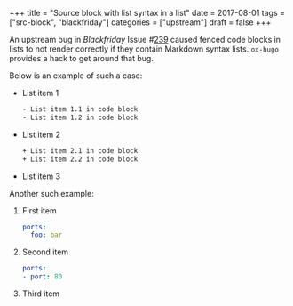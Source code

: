 +++
title = "Source block with list syntax in a list"
date = 2017-08-01
tags = ["src-block", "blackfriday"]
categories = ["upstream"]
draft = false
+++

An upstream bug in _Blackfriday_ Issue #[239](https://github.com/russross/blackfriday/issues/239) caused fenced code blocks in
lists to not render correctly if they contain Markdown syntax
lists. `ox-hugo` provides a hack to get around that bug.

Below is an example of such a case:

-   List item 1

    ```md
    ​- List item 1.1 in code block
    ​- List item 1.2 in code block
    ```
-   List item 2

    ```md
    ​+ List item 2.1 in code block
    ​+ List item 2.2 in code block
    ```
-   List item 3

Another such example:

1.  First item

    ```yaml
    ports:
      foo: bar
    ```
2.  Second item

    ```yaml
    ports:
    ​- port: 80
    ```
3.  Third item
